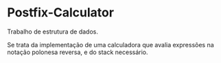 # Postfix-Calculator

Trabalho de estrutura de dados.

Se trata da implementação de uma calculadora que avalia expressões na notação polonesa reversa, e do stack necessário.
